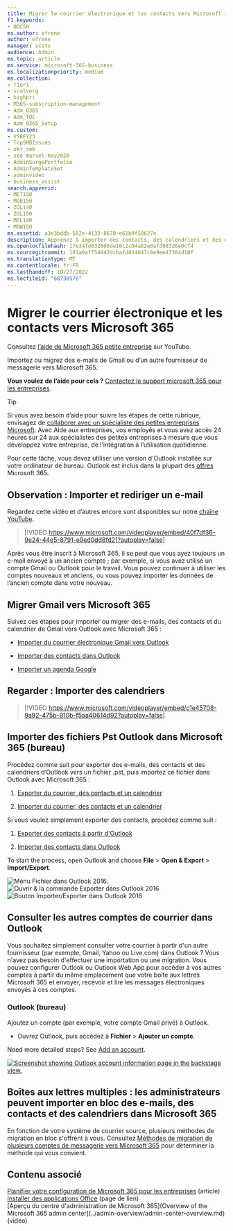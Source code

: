 ```yaml
---
title: Migrer le courrier électronique et les contacts vers Microsoft 365
f1.keywords:
- NOCSH
ms.author: efrene
author: efrene
manager: scotv
audience: Admin
ms.topic: article
ms.service: microsoft-365-business
ms.localizationpriority: medium
ms.collection:
- Tier1
- scotvorg
- highpri
- M365-subscription-management
- Adm_O365
- Adm_TOC
- Adm_O365_Setup
ms.custom:
- VSBFY23
- TopSMBIssues
- okr_smb
- seo-marvel-may2020
- AdminSurgePortfolio
- AdminTemplateSet
- adminvideo
- business_assist
search.appverid:
- MET150
- MOE150
- ZOL140
- ZOL150
- MOL140
- MOW150
ms.assetid: a3e3bddb-582e-4133-8670-e61b9f58627e
description: Apprenez à importer des contacts, des calendriers et des e-mails à partir de Gmail ou d’un autre fournisseur de messagerie et à les migrer vers Microsoft 365.
ms.openlocfilehash: 17e34fe6320d6de10c2c04a82e0afd98326e0cf4
ms.sourcegitcommit: 181a0aff54842dcbafd834647c6e9ee47304d10f
ms.translationtype: MT
ms.contentlocale: fr-FR
ms.lasthandoff: 10/27/2022
ms.locfileid: "68730576"
---
```

# <a name="migrate-email-and-contacts-to-microsoft-365"></a>Migrer le courrier électronique et les contacts vers Microsoft 365

Consultez [l’aide de Microsoft 365 petite entreprise](https://go.microsoft.com/fwlink/?linkid=2197659) sur YouTube.

Importez ou migrez des e-mails de Gmail ou d’un autre fournisseur de messagerie vers Microsoft 365.
  
 **Vous voulez de l’aide pour cela ?**  [Contactez le support microsoft 365 pour les entreprises](../../business-video/get-help-support.md). 

> [!TIP]
> Si vous avez besoin d’aide pour suivre les étapes de cette rubrique, envisagez de [collaborer avec un spécialiste des petites entreprises Microsoft](https://go.microsoft.com/fwlink/?linkid=2186871). Avec Aide aux entreprises, vos employés et vous avez accès 24 heures sur 24 aux spécialistes des petites entreprises à mesure que vous développez votre entreprise, de l’intégration à l’utilisation quotidienne.
  
Pour cette tâche, vous devez utiliser une version d'Outlook installée sur votre ordinateur de bureau. Outlook est inclus dans la plupart des [offres](https://go.microsoft.com/fwlink/p/?LinkId=723731) Microsoft 365.
  
## <a name="watch-import-and-redirect-email"></a>Observation : Importer et rediriger un e-mail

Regardez cette vidéo et d’autres encore sont disponibles sur notre [chaîne YouTube](https://go.microsoft.com/fwlink/?linkid=2197916).

> [!VIDEO https://www.microsoft.com/videoplayer/embed/40f7df36-9e24-44e5-8791-e9ed0dd8fd21?autoplay=false]

Après vous être inscrit à Microsoft 365, il se peut que vous ayez toujours un e-mail envoyé à un ancien compte ; par exemple, si vous avez utilisé un compte Gmail ou Outlook pour le travail. Vous pouvez continuer à utiliser les comptes nouveaux et anciens, ou vous pouvez importer les données de l’ancien compte dans votre nouveau.

## <a name="migrate-gmail-to-microsoft-365"></a>Migrer Gmail vers Microsoft 365

Suivez ces étapes pour importer ou migrer des e-mails, des contacts et du calendrier de Gmail vers Outlook avec Microsoft 365 :
  
- [Importer du courrier électronique Gmail vers Outlook](https://support.microsoft.com/office/20fdb8f2-fed8-4b14-baf0-bf04b9c44bf7)
    
- [Importer des contacts dans Outlook](https://support.microsoft.com/office/bb796340-b58a-46c1-90c7-b549b8f3c5f8)
    
- [Importer un agenda Google](https://support.microsoft.com/office/098ed60c-936b-41fb-83d6-7e3786437330)

## <a name="watch-import-calendars"></a>Regarder : Importer des calendriers
    
> [!VIDEO https://www.microsoft.com/videoplayer/embed/c1e45708-9a92-475b-910b-f5aa40614d92?autoplay=false]
  
## <a name="import-outlook-pst-files-to-microsoft-365-desktop"></a>Importer des fichiers Pst Outlook dans Microsoft 365 (bureau)

Procédez comme suit pour exporter des e-mails, des contacts et des calendriers d’Outlook vers un fichier .pst, puis importez ce fichier dans Outlook avec Microsoft 365 :
  
1. [Exporter du courrier, des contacts et un calendrier](https://support.microsoft.com/office/14252b52-3075-4e9b-be4e-ff9ef1068f91)
    
2. [Importer du courrier, des contacts et un calendrier](https://support.microsoft.com/office/431a8e9a-f99f-4d5f-ae48-ded54b3440ac)
    
Si vous voulez simplement exporter des contacts, procédez comme suit :
  
1. [Exporter des contacts à partir d'Outlook](https://support.microsoft.com/office/10f09abd-643c-4495-bb80-543714eca73f)
    
2. [Importer des contacts dans Outlook](https://support.microsoft.com/office/bb796340-b58a-46c1-90c7-b549b8f3c5f8)
    
To start the process, open Outlook and choose **File** \> **Open &amp; Export** \> **Import/Export**.
  
![Menu Fichier dans Outlook 2016.](../../media/2f1c39a5-177e-4052-9dd8-90c0d140be2c.png)![Ouvrir &amp; la commande Exporter dans Outlook 2016](../../media/eecab6df-c372-45b1-8a8a-2f6d7af0dd68.png)![Bouton Importer/Exporter dans Outlook 2016](../../media/ed90ae47-20db-4be1-b0c0-826008432c6e.png)
  
## <a name="see-other-email-accounts-in-outlook"></a>Consulter les autres comptes de courrier dans Outlook

Vous souhaitez simplement consulter votre courrier à partir d'un autre fournisseur (par exemple, Gmail, Yahoo ou Live.com) dans Outlook ? Vous n'avez pas besoin d'effectuer une importation ou une migration. Vous pouvez configurer Outlook ou Outlook Web App pour accéder à vos autres comptes à partir du même emplacement que votre boîte aux lettres Microsoft 365 et envoyer, recevoir et lire les messages électroniques envoyés à ces comptes.
  
### <a name="outlook-desktop"></a>Outlook (bureau)

Ajoutez un compte (par exemple, votre compte Gmail privé) à Outlook.
  
- Ouvrez Outlook, puis accédez à **Fichier** \> **Ajouter un compte**.
    
Need more detailed steps? See [Add an account](https://support.microsoft.com/office/6e27792a-9267-4aa4-8bb6-c84ef146101b).
  
[![Screenshot showing Outlook account information page in the backstage view.](../../media/6a7fa106-1077-4351-9fe2-8eb00918b40a.png)](https://support.microsoft.com/office/6e27792a-9267-4aa4-8bb6-c84ef146101b)
  
## <a name="multiple-mailboxes-admins-can-bulk-import-email-contacts-and-calendars-to-microsoft-365"></a>Boîtes aux lettres multiples : les administrateurs peuvent importer en bloc des e-mails, des contacts et des calendriers dans Microsoft 365

En fonction de votre système de courrier source, plusieurs méthodes de migration en bloc s'offrent à vous. Consultez [Méthodes de migration de plusieurs comptes de messagerie vers Microsoft 365](/Exchange/mailbox-migration/mailbox-migration) pour déterminer la méthode qui vous convient.

## <a name="related-content"></a>Contenu associé

[Planifier votre configuration de Microsoft 365 pour les entreprises](plan-your-setup.md) (article)\
[Installer des applications Office](install-applications.md) (page de lien)\
[Aperçu du centre d'administration de Microsoft 365](Overview of the Microsoft 365 admin center](../admin-overview/admin-center-overview.md) (vidéo)